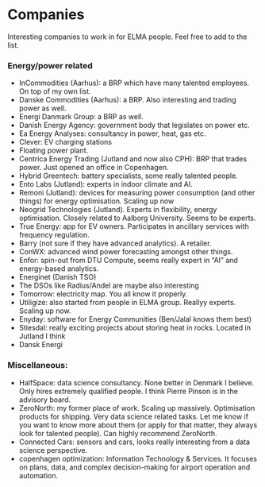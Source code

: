 # Companies
Interesting companies to work in for ELMA people. Feel free to add to the list.

### Energy/power related
- InCommodities (Aarhus): a BRP which have many talented employees. On top of my own list.
- Danske Commodities (Aarhus): a BRP. Also interesting and trading power as well.
- Energi Danmark Group: a BRP as well.
- Danish Energy Agency: government body that legislates on power etc.
- Ea Energy Analyses: consultancy in power, heat, gas etc.
- Clever: EV charging stations
- Floating power plant.
- Centrica Energy Trading (Jutland and now also CPH): BRP that trades power. Just opened an office in Copenhagen.
- Hybrid Greentech: battery specialists, some really talented people.
- Ento Labs (Jutland): experts in indoor climate and AI. 
- Remoni (Jutland): devices for measuring power consumption (and other things) for energy optimisation. Scaling up now
- Neogrid Technologies (Jutland). Experts in flexibility, energy optimisation. Closely related to Aalborg University. Seems to be experts.
- True Energy: app for EV owners. Participates in ancillary services with frequency regulation. 
- Barry (not sure if they have advanced analytics). A retailer.
- ConWX: advanced wind power forecasting amongst other things.
- Enfor: spin-out from DTU Compute, seems really expert in “AI” and energy-based analytics.
- Energinet (Danish TSO)
- The DSOs like Radius/Andel are maybe also interesting 
- Tomorrow: electricity map. You all know it properly. 
- Utiligize: also started from people in ELMA group. Reallyy experts. Scaling up now.
- Enyday: software for Energy Communities (Ben/Jalal knows them best)
- Stiesdal: really exciting projects about storing heat in rocks. Located in Jutland I think
- Dansk Energi

### Miscellaneous: 
- HalfSpace: data science consultancy. None better in Denmark I believe. Only hires extremely qualified people. I think Pierre Pinson is in the advisory board.
- ZeroNorth: my former place of work. Scaling up massively. Optimisation products for shipping. Very data science related tasks. Let me know if you want to know more about them (or apply for that matter, they always look for talented people). Can highly recommend ZeroNorth.
- Connected Cars: sensors and cars, looks really interesting from a data science perspective. 
- copenhagen optimization:  Information Technology & Services. It focuses on plans, data, and complex decision-making for airport operation and automation.

